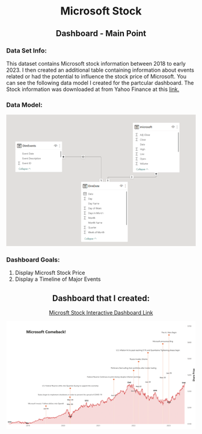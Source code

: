 <h1 align="center">Microsoft Stock</h1>
<h2 align="center">Dashboard - Main Point</h2>

<P>
  <h3>Data Set Info:</h3>
  <P>
    This dataset contains Microsoft stock information between 2018 to early 2023. I then created an additional table containing information about events related or had the 
    potential to influence the stock price of Microsoft. You can see the following data model I created for the partcular dashboard. The Stock information was downloaded at 
    from Yahoo Finance at this <a href="https://finance.yahoo.com/quote/MSFT/?fr=sycsrp_catchall">link.</a>

   <p align="center">
     <h3> Data Model: </h3>
     <img src="Microsoft - Dashboard Images/data_model.PNG">
   </p>
  </P>

  <h3>Dashboard Goals:</h3>
  <P>
    <ol>
      <li>Display Microsft Stock Price</li>
      <li>Display a Timeline of Major Events</li></li>
    </ol>
  </P>
</P>

<P>
  <h2 align="center">Dashboard that I created:</h2>
  <P align="center">
    <a href="https://luisosorio3214.github.io/Power-BI-Dashboards/Microsoft%20Stock/index.html">
      Microsft Stock Interactive Dashboard Link
    </a>
  </P>
  <img src="Microsoft - Dashboard Images/Microsoft - Dashboard-1.png">
</P>

